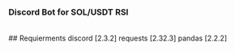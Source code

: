### Discord Bot for SOL/USDT RSI

<br/>
## Requierments
discord [2.3.2]
requests [2.32.3]
pandas [2.2.2]
